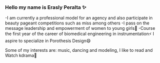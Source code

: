 ### Hello my name is Erasly Peralta ✨

-I am currently a professional model for an agency and also participate in beauty pageant competitions such as miss among others
-I pass on the message leadership and empowerment of women to young girls👯
-Course the first year of the career of biomedical engineering in instrumentation⚡
I aspire to specialize in Porothesis Design😄

Some of my interests are: music, dancing and modeling, I like to read and Watch kdrama👋

<!--
**eraslyperalta/eraslyperalta** is a ✨ _special_ ✨ repository because its `README.md` (this file) appears on your GitHub profile.

Here are some ideas to get you started:

- 🔭 I’m currently working on ...
- 🌱 I’m currently learning ...
-  I’m looking to collaborate on ...
- 🤔 I’m looking for help with ...
- 💬 Ask me about ...
- 📫 How to reach me: ...
- 😄 Pronouns: ...
- ⚡ Fun fact: ...
-->
